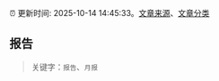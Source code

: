 :alarm_clock: 更新时间: 2025-10-14 14:45:33。[文章来源](/README.md)、[文章分类](/TAGS.md)

## 报告


> 关键字：`报告`、`月报`



